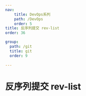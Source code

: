 ```yaml
---
nav:
    title: DevOps系列
    path: /DevOps
    order: 5
title: 反序列提交 rev-list
order: 36

group:
  path: /git
  title: git
  order: 9
  
---
```


# 反序列提交 rev-list
